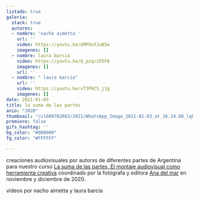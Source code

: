 ```yaml
---
listado: true
galeria:
  stack: true
  autores:
  - nombre: 'nacho aimetta '
    url: ''
    video: https://youtu.be/UMPXxXJuB5w
    imagenes: []
  - nombre: laura barcia
    video: https://youtu.be/Q_pzqczFEF8
    imagenes: []
    url: ''
  - nombre: " laura barcia"
    url: ''
    video: https://youtu.be/vT3P9C5_j1g
    imagenes: []
date: 2021-01-03
title: la suma de las partes
anio: "2020"
thumbnail: "/v1609702083/2021/WhatsApp_Image_2021-01-03_at_16.24.08_lqkid8.jpg"
premiere: false
gifs_hashtag: ''
bg_color: "#000000"
fg_color: "#FFFFFF"

---
```

creaciones audiovisuales por autorxs de diferentes partes de Argentina para nuestro curso [La suma de las partes,  El montaje audiovisual como herramienta creativa](https://freezer.com.ar/cursos/la-suma-de-las-partes-el-montaje-audiovisual-como-herramienta-creativa/) coordinado por la fotógrafa y editora [Ana del mar](https://www.instagram.com/anadelmar__/) en noviembre y diciembre de 2020.

videos por nacho aimetta y laura barcia